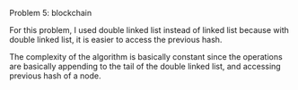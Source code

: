Problem 5: blockchain

For this problem, I used double linked list instead of linked list because with double linked list, it is easier to access the previous hash.

The complexity of the algorithm is basically constant since the operations are basically appending to the tail of the double linked list, and accessing previous hash of a node.
